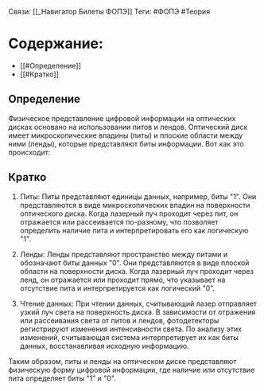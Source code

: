 Связи: [[_Навигатор Билеты ФОПЭ]]
Теги: #ФОПЭ #Теория 

# Содержание:
- [[#Определение]]
- [[#Кратко]]


## Определение
Физическое представление цифровой информации на оптических дисках основано на использовании питов и лендов. Оптический диск имеет микроскопические впадины (питы) и плоские области между ними (ленды), которые представляют биты информации. Вот как это происходит:

## Кратко
1. Питы: Питы представляют единицы данных, например, биты "1". Они представляются в виде микроскопических впадин на поверхности оптического диска. Когда лазерный луч проходит через пит, он отражается или рассеивается по-разному, что позволяет определить наличие пита и интерпретировать его как логическую "1".

2. Ленды: Ленды представляют пространство между питами и обозначают биты данных "0". Они представляются в виде плоской области на поверхности диска. Когда лазерный луч проходит через ленд, он отражается или проходит прямо, что указывает на отсутствие пита и интерпретируется как логический "0".

3. Чтение данных: При чтении данных, считывающий лазер отправляет узкий луч света на поверхность диска. В зависимости от отражения или рассеивания света от питов и лендов, фотодетекторы регистрируют изменения интенсивности света. По анализу этих изменений, считывающая система интерпретирует их как биты данных, восстанавливая исходную информацию.

Таким образом, питы и ленды на оптическом диске представляют физическую форму цифровой информации, где наличие или отсутствие пита определяет биты "1" и "0".